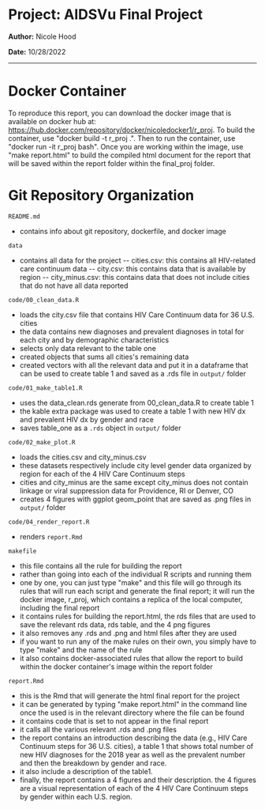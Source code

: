 # Project: AIDSVu Final Project

**Author:** Nicole Hood

**Date:** 10/28/2022

------------------------

# Docker Container
To reproduce this report, you can download the docker image that is available on docker hub at: https://hub.docker.com/repository/docker/nicoledocker1/r_proj. To build the container, use "docker build -t r_proj .". Then to run the container, use "docker run -it r_proj bash". Once you are working within the image, use "make report.html" to build the compiled html document for the report that will be saved within the report folder within the final_proj folder.

# Git Repository Organization

`README.md`
- contains info about git repository, dockerfile, and docker image

`data`
- contains all data for the project
-- cities.csv: this contains all HIV-related care continuum data
-- city.csv: this contains data that is available by region
-- city_minus.csv: this contains data that does not include cities that do not 
                   have all data reported

`code/00_clean_data.R`
- loads the city.csv file that contains HIV Care Continuum data for 36 U.S. cities
- the data contains new diagnoses and prevalent diagnoses in total for each city and by demographic characteristics
- selects only data relevant to the table one 
- created objects that sums all cities's remaining data
- created vectors with all the relevant data and put it in a dataframe that can 
  be used to create table 1 and saved as a .rds file in `output/` folder

`code/01_make_table1.R`
- uses the data_clean.rds generate from 00_clean_data.R to create table 1
- the kable extra package was used to create a table 1 with new HIV dx
  and prevalent HIV dx by gender and race
- saves table_one as a `.rds` object in `output/` folder

`code/02_make_plot.R`
- loads the cities.csv and city_minus.csv
- these datasets respectively include city level gender data organized by region
  for each of the 4 HIV Care Continuum steps
- cities and city_minus are the same except city_minus does not contain
  linkage or viral suppression data for Providence, RI or Denver, CO
- creates 4 figures with ggplot geom_point that are saved as .png files 
  in `output/` folder

`code/04_render_report.R`
- renders `report.Rmd`

`makefile`
- this file contains all the rule for building the report
- rather than going into each of the individual R scripts and running them 
- one by one, you can just type "make" and this file will go through its
  rules that will run each script and generate the final report; it will run the 
  docker image, r_proj, which contains a replica of the local computer,
  including the final report
- it contains rules for building the report.html, the rds files that 
  are used to save the relevant rds data, rds table, and the 4 png figures
- it also removes any .rds and .png and html files after they are used
- if you want to run any of the make rules on their own, you simply have to type "make" and the name of the rule
- it also contains docker-associated rules that allow the report to build within the docker container's image within the report folder


`report.Rmd`
- this is the Rmd that will generate the html final report for the project
- it can be generated by typing "make report.html" in the command line once the used
  is in the relevant directory where the file can be found
- it contains code that is set to not appear in the final report
- it calls all the various relevant .rds and .png files 
- the report contains an introduction describing the data (e.g., HIV Care Continuum
   steps for 36 U.S. cities), a table 1 that shows total number of new HIV diagnoses
   for the 2018 year as well as the prevalent number and then the breakdown by gender and race.
- it also include a description of the table1.
- finally, the report contains a 4 figures and their description. the 4 figures
  are a visual representation of each of the 4 HIV Care Continuum steps by gender 
  within each U.S. region.






